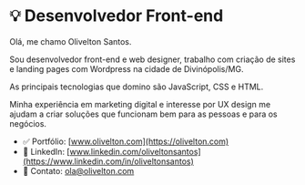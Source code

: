 # 💡 Desenvolvedor Front-end

Olá, me chamo Olivelton Santos.

Sou desenvolvedor front-end e web designer, trabalho com criação de sites e landing pages com Wordpress na cidade de Divinópolis/MG.

As principais tecnologias que domino são JavaScript, CSS e HTML.

Minha experiência em marketing digital e interesse por UX design me ajudam a criar soluções que funcionam bem para as pessoas e para os negócios.

- ✅ Portfólio: [www.olivelton.com](https://olivelton.com)
- 💼 LinkedIn: [www.linkedin.com/oliveltonsantos](https://www.linkedin.com/in/oliveltonsantos)
- 💬 Contato: ola@olivelton.com

